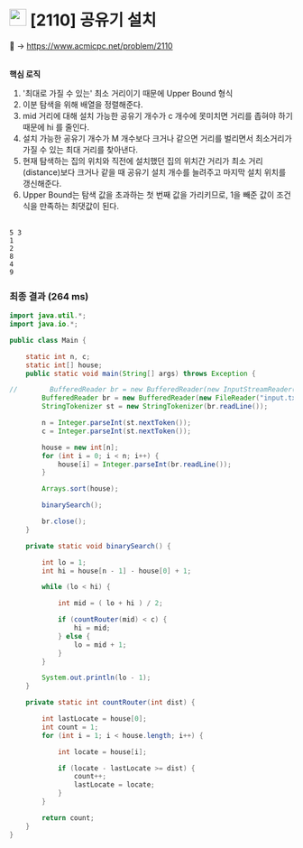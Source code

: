 # <img src="https://d2gd6pc034wcta.cloudfront.net/tier/11.svg" width="30"> [2110] 공유기 설치

📌 → https://www.acmicpc.net/problem/2110 <br/><br/>

**핵심 로직**

1. '최대로 가질 수 있는' 최소 거리이기 때문에 Upper Bound 형식
2. 이분 탐색을 위해 배열을 정렬해준다.
3. mid 거리에 대해 설치 가능한 공유기 개수가 c 개수에 못미치면 거리를 좁혀야 하기 때문에 hi 를 줄인다.
4. 설치 가능한 공유기 개수가 M 개수보다 크거나 같으면 거리를 벌리면서 최소거리가 가질 수 있는 최대 거리를 찾아낸다.
5. 현재 탐색하는 집의 위치와 직전에 설치했던 집의 위치간 거리가 최소 거리(distance)보다 크거나 같을 때 공유기 설치 개수를 늘려주고 마지막 설치 위치를 갱신해준다.
6. Upper Bound는 탐색 값을 초과하는 첫 번째 값을 가리키므로, 1을 빼준 값이 조건식을 만족하는 최댓값이 된다. <br/><br/>

```
5 3
1
2
8
4
9
```

### 최종 결과 (264 ms)

```java
import java.util.*;
import java.io.*;

public class Main {

    static int n, c;
    static int[] house;
    public static void main(String[] args) throws Exception {

//        BufferedReader br = new BufferedReader(new InputStreamReader(System.in));
        BufferedReader br = new BufferedReader(new FileReader("input.txt"));
        StringTokenizer st = new StringTokenizer(br.readLine());

        n = Integer.parseInt(st.nextToken());
        c = Integer.parseInt(st.nextToken());

        house = new int[n];
        for (int i = 0; i < n; i++) {
            house[i] = Integer.parseInt(br.readLine());
        }

        Arrays.sort(house);

        binarySearch();

        br.close();
    }

    private static void binarySearch() {

        int lo = 1;
        int hi = house[n - 1] - house[0] + 1;

        while (lo < hi) {

            int mid = ( lo + hi ) / 2;

            if (countRouter(mid) < c) {
                hi = mid;
            } else {
                lo = mid + 1;
            }
        }

        System.out.println(lo - 1);
    }

    private static int countRouter(int dist) {

        int lastLocate = house[0];
        int count = 1;
        for (int i = 1; i < house.length; i++) {

            int locate = house[i];

            if (locate - lastLocate >= dist) {
                count++;
                lastLocate = locate;
            }
        }

        return count;
    }
}
```
